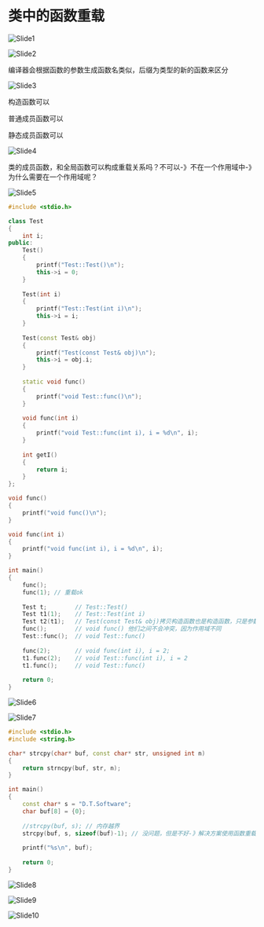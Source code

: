 # 类中的函数重载



![Slide1](29.类中的函数重载.assets/Slide1.PNG)



![Slide2](29.类中的函数重载.assets/Slide2.PNG)

编译器会根据函数的参数生成函数名类似，后缀为类型的新的函数来区分

![Slide3](29.类中的函数重载.assets/Slide3.PNG)

构造函数可以

普通成员函数可以

静态成员函数可以

![Slide4](29.类中的函数重载.assets/Slide4.PNG)

类的成员函数，和全局函数可以构成重载关系吗？不可以-》不在一个作用域中-》为什么需要在一个作用域呢？

![Slide5](29.类中的函数重载.assets/Slide5.PNG)

```cpp
#include <stdio.h>

class Test
{
    int i;
public:
    Test()
    {
        printf("Test::Test()\n");
        this->i = 0;
    }
    
    Test(int i)
    {
        printf("Test::Test(int i)\n");
        this->i = i;
    }
    
    Test(const Test& obj)
    {
        printf("Test(const Test& obj)\n");
        this->i = obj.i;
    }
    
    static void func()
    {
        printf("void Test::func()\n");
    }
    
    void func(int i)
    {
        printf("void Test::func(int i), i = %d\n", i);
    }
    
    int getI()
    {
        return i;
    }
};

void func()
{
    printf("void func()\n");
}

void func(int i)
{
    printf("void func(int i), i = %d\n", i);
}

int main()
{
    func();
    func(1); // 重载ok
    
    Test t;        // Test::Test()
    Test t1(1);    // Test::Test(int i)
    Test t2(t1);   // Test(const Test& obj)拷贝构造函数也是构造函数，只是参数特殊-》其实多种构造函数都是对构造函数的重载罢了    
    func();        // void func() 他们之间不会冲突，因为作用域不同
    Test::func();  // void Test::func()
    
    func(2);       // void func(int i), i = 2;
    t1.func(2);    // void Test::func(int i), i = 2
    t1.func();     // void Test::func()
    
    return 0;
}

```

![Slide6](29.类中的函数重载.assets/Slide6.PNG)



![Slide7](29.类中的函数重载.assets/Slide7.PNG)

```cpp
#include <stdio.h>
#include <string.h>

char* strcpy(char* buf, const char* str, unsigned int n)
{
    return strncpy(buf, str, n);
}

int main()
{
    const char* s = "D.T.Software";
    char buf[8] = {0};
    
    //strcpy(buf, s); // 内存越界
    strcpy(buf, s, sizeof(buf)-1); // 没问题，但是不好-》解决方案使用函数重载
    
    printf("%s\n", buf);
    
    return 0;
}
```

![Slide8](29.类中的函数重载.assets/Slide8.PNG)



![Slide9](29.类中的函数重载.assets/Slide9.PNG)



![Slide10](29.类中的函数重载.assets/Slide10.PNG)